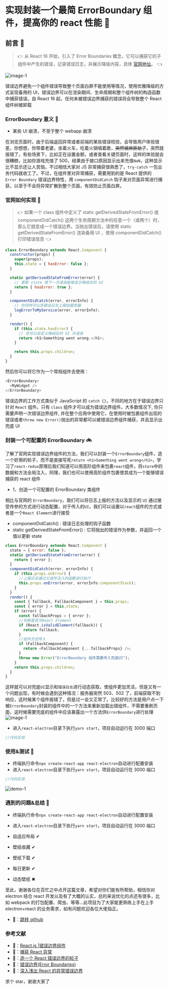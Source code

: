 # 实现封装一个最简 ErrorBoundary 组件，提高你的 react 性能 🎅

## 前言 📝

> 👉 从 React 16 开始，引入了 Error Boundaries 概念，它可以捕获它的子组件中产生的错误，记录错误日志，并展示降级内容，具体 [官网地址](https://zh-hans.reactjs.org/docs/error-boundaries.html#introducing-error-boundaries)。 👈

![image-1](https://raw.githubusercontent.com/blazer233/Today-wallpapers/master/public/logo512.png)

错误边界避免一个组件错误导致整个页面白屏不能使用等情况，使用优雅降级的方式呈现备用的 UI，错误边界可以在渲染期间、生命周期和整个组件树的构造函数中捕获错误。自 React 16 起，任何未被错误边界捕获的错误将会导致整个 React 组件树被卸载

### ErrorBoundary 意义 🤖

- 某些 UI 崩溃，不至于整个 webapp 崩溃

在浏览页面时，由于后端返回异常或者前端的某些错误校验，会导致用户体验很差，你想想，你带着老婆，坐着火车，吃着火锅唱着歌，~~突然被麻匪劫了~~，突然就报错了，有些场景下，比如正在设置金额，或者查看关键页面时，这样的体验就会很糟糕，比如你游戏充值了 500，结果由于接口原因显示出来充值`NaN`，这种显示比不显示还让人苦恼，不过相信大家对 JS 异常捕获很熟悉了，`try-catch` 一包业务代码就收工了。不过，在组件里对异常捕获，需要用到的是 React 提供的 `Error Boundary` 错误边界特性，用 `componentDidCatch` 钩子来对页面异常进行捕获，以至于不会将异常扩散到整个页面，有效防止页面白屏。

### 官网如何实现 🥔

> 👉 如果一个 class 组件中定义了 static getDerivedStateFromError() 或 componentDidCatch() 这两个生命周期方法中的任意一个（或两个）时，那么它就变成一个错误边界。当抛出错误后，请使用 static getDerivedStateFromError() 渲染备用 UI ，使用 componentDidCatch() 打印错误信息 👈

```javascript
class ErrorBoundary extends React.Component {
  constructor(props) {
    super(props);
    this.state = { hasError: false };
  }

  static getDerivedStateFromError(error) {
    // 更新 state 使下一次渲染能够显示降级后的 UI
    return { hasError: true };
  }

  componentDidCatch(error, errorInfo) {
    // 你同样可以将错误日志上报给服务器
    logErrorToMyService(error, errorInfo);
  }

  render() {
    if (this.state.hasError) {
      // 你可以自定义降级后的 UI 并渲染
      return <h1>Something went wrong.</h1>;
    }

    return this.props.children;
  }
}
```

然后你可以将它作为一个常规组件去使用：

```javascript
<ErrorBoundary>
  <MyWidget />
</ErrorBoundary>
```

错误边界的工作方式类似于 JavaScript 的 `catch {}`，不同的地方在于错误边界只针对 `React` 组件。只有 `class` 组件才可以成为错误边界组件。大多数情况下, 你只需要声明一次错误边界组件, 并在整个应用中使用它，在使用时被包裹组件出现的错误或者`throw new Error()`抛出的异常都可以被错误边界组件捕获，并且显示出兜底 UI

### 封装一个可配置的 ErrorBoundary 🚲

了解了官网实现错误边界组件的方法，我们可以封装一个`ErrorBoundary`组件，造一个好用的轮子，而不是直接写死`return <h1>Something went wrong</h1>`，学习了`react-redux`原理后我们知道可以用高阶组件来包裹`react`组件，将`store`中的数据和方法全局注入，同理，我们也可以使用高阶组件包裹使其成为一个能够错误捕获的 react 组件

- 1、创造一个可配置的 ErrorBoundary 类组件

相比与官网的 `ErrorBoundary`，我们可以将日志上报的方法以及显示的 `UI` 通过接受传参的方式进行动态配置，对于传入的`UI`，我们可以设置以`react`组件的方式或者是一个`React Element`进行接受

- componentDidCatch() : 错误日志处理的钩子函数
- static getDerivedStateFromError() : 它将抛出的错误作为参数，并返回一个值以更新 state

```javascript
class ErrorBoundary extends React.Component {
  state = { error: false };
  static getDerivedStateFromError(error) {
    return { error };
  }
  componentDidCatch(error, errorInfo) {
    if (this.props.onError) {
      //上报日志通过父组件注入的函数进行执行
      this.props.onError(error, errorInfo.componentStack);
    }
  }
  render() {
    const { fallback, FallbackComponent } = this.props;
    const { error } = this.state;
    if (error) {
      const fallbackProps = { error };
      //判断是否为React Element
      if (React.isValidElement(fallback)) {
        return fallback;
      }
      //组件方式传入
      if (FallbackComponent) {
        return <FallbackComponent {...fallbackProps} />;
      }
      throw new Error("ErrorBoundary 组件需要传入兜底UI");
    }
    return this.props.children;
  }
}
```

这样就可以对兜底`UI`显示和`错误日志`进行动态获取，使组件更加灵活，但是又有一个问题出现，有时候会遇到这种情况：服务器突然 503、502 了，前端获取不到响应，这时候某个组件报错了，但是过一会又正常了。比较好的方法是用户点一下被`ErrorBoundary`封装的组件中的一个方法来重新加载出错组件，不需要重刷页面，这时候需要兜底的组件中应该暴露出一个方法供`ErrorBoundary`进行处理
![image-1](https://raw.githubusercontent.com/blazer233/Today-wallpapers/master/public/logo512.png)

- 进入`react-electron`目录下执行`yarn start`，项目自动运行在 3000 端口

```javascript
//代码实现
```

### 使用&测试 🏁

- 终端执行命令`npx create-react-app react-electron`自动进行配置安装
- 进入`react-electron`目录下执行`yarn start`，项目自动运行在 3000 端口

```javascript
//代码实现
```

![demo-1](https://raw.githubusercontent.com/blazer233/Today-wallpapers/master/public/logo512.png)

### 遇到的问题&总结 💢

- 终端执行命令`npx create-react-app react-electron`自动进行配置安装
- 进入`react-electron`目录下执行`yarn start`，项目自动运行在 3000 端口

- 自适应布局 ✔
- 壁纸收藏 ✔
- 壁纸下载 ✔
- 每日更新 ✔
- 动态壁纸 ✖

至此，谢谢各位在百忙之中点开这篇文章，希望对你们能有所帮助，相信你对 electron 结合 react 开发以及有了大概的认实，总的来说优化的点还有很多，比如 webpack 的打包配置、爬虫、等等...此项目为了大家能更熟练上手在上手 electron+react 的业务需求，如有问题欢迎各位大佬指正。

- 👋：[跳转 github](https://github.com/blazer233/react-errors/tree/errors-hook)

### 参考文献

- 🍑：[React.js |错误边界组件](https://juejin.cn/post/6877165871693987847#heading-2)
- 🍑：[捕获 React 异常](https://github.com/x-orpheus/catch-react-error/blob/master/doc/catch-react-error.md)
- 🍑：[造一个 React 错误边界的轮子](https://github.com/Haixiang6123/my-react-error-bounday)
- 🍑：[错误边界(Error Boundaries)](https://react.html.cn/docs/error-boundaries.html)
- 🍑：[深入浅出 React 的异常错误边界](https://www.jianshu.com/p/3ae9838ed51c)

求个 star，谢谢大家了
